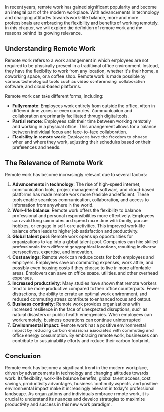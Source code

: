 
In recent years, remote work has gained significant popularity and become an integral part of the modern workplace. With advancements in technology and changing attitudes towards work-life balance, more and more professionals are embracing the flexibility and benefits of working remotely. In this chapter, we will explore the definition of remote work and the reasons behind its growing relevance.

## Understanding Remote Work

Remote work refers to a work arrangement in which employees are not required to be physically present in a traditional office environment. Instead, they have the flexibility to work from any location, whether it's their home, a coworking space, or a coffee shop. Remote work is made possible by various technological tools such as video conferencing, collaboration software, and cloud-based platforms.

Remote work can take different forms, including:

- **Fully remote**: Employees work entirely from outside the office, often in different time zones or even countries. Communication and collaboration are primarily facilitated through digital tools.
- **Partial remote**: Employees split their time between working remotely and working in a physical office. This arrangement allows for a balance between individual focus and face-to-face collaboration.
- **Flexibility in remote work**: Employees have the freedom to choose when and where they work, adjusting their schedules based on their preferences and needs.

## The Relevance of Remote Work

Remote work has become increasingly relevant due to several factors:

1. **Advancements in technology**: The rise of high-speed internet, communication tools, project management software, and cloud-based platforms has made remote work more feasible and efficient. These tools enable seamless communication, collaboration, and access to information from anywhere in the world.
2. **Work-life balance**: Remote work offers the flexibility to balance professional and personal responsibilities more effectively. Employees can avoid long commutes and spend more time with family, pursue hobbies, or engage in self-care activities. This improved work-life balance often leads to higher job satisfaction and productivity.
3. **Global talent pool**: Remote work opens up opportunities for organizations to tap into a global talent pool. Companies can hire skilled professionals from different geographical locations, resulting in diverse perspectives, expertise, and innovation.
4. **Cost savings**: Remote work can reduce costs for both employees and employers. Employees save on commuting expenses, work attire, and possibly even housing costs if they choose to live in more affordable areas. Employers can save on office space, utilities, and other overhead expenses.
5. **Increased productivity**: Many studies have shown that remote workers tend to be more productive compared to their office counterparts. Fewer distractions, the ability to create an optimal work environment, and reduced commuting stress contribute to enhanced focus and output.
6. **Business continuity**: Remote work provides organizations with increased resilience in the face of unexpected disruptions, such as natural disasters or public health emergencies. When employees can work remotely, business operations can continue uninterrupted.
7. **Environmental impact**: Remote work has a positive environmental impact by reducing carbon emissions associated with commuting and office energy consumption. By embracing remote work, businesses can contribute to sustainability efforts and reduce their carbon footprint.

## Conclusion

Remote work has become a significant trend in the modern workplace, driven by advancements in technology and changing attitudes towards work. Its flexibility, work-life balance benefits, global talent access, cost savings, productivity advantages, business continuity aspects, and positive environmental impact make it increasingly relevant in today's professional landscape. As organizations and individuals embrace remote work, it is crucial to understand its nuances and develop strategies to maximize productivity and success in this new work paradigm.

